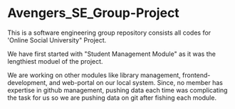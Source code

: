 # Avengers_SE_Group-Project
This is a software engineering group repository consists all codes for 'Online Social University" Project. 

We have first started with "Student Management Module" as it was the lengthiest moduel of the project. 

We are working on other modules like library management, frontend-development, and web-portal on our local system. Since, no member has expertise in github management, pushing data each time was complicating the task for us so we are pushing data on git after fishing each module. 
